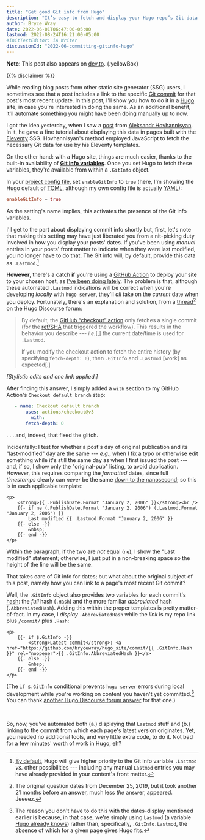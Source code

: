 ```yaml
---
title: "Get good Git info from Hugo"
description: "It’s easy to fetch and display your Hugo repo’s Git data."
author: Bryce Wray
date: 2022-06-01T06:47:00-05:00
lastmod: 2022-08-24T16:21:00-05:00
#initTextEditor: iA Writer
discussionId: "2022-06-committing-gitinfo-hugo"
---
```


**Note**: This post also appears on [dev.to](https://dev.to/brycewray/get-good-git-info-from-hugo-45f8).
{.yellowBox}

{{% disclaimer %}}

While reading blog posts from other static site generator (SSG) users, I sometimes see that a post includes a link to the specific [Git commit](https://git-scm.com/docs/git-commit) for that post's most recent update. In this post, I'll show you how to do it in a [Hugo](https://gohugo.io) site, in case you're interested in doing the same. As an additional benefit, it'll automate something you might have been doing manually up to now.

I got the idea yesterday, when I saw a [post](https://www.aleksandrhovhannisyan.com/blog/eleventy-build-info/) from [Aleksandr Hovhannisyan](https://www.aleksandrhovhannisyan.com/). In it, he gave a fine tutorial about displaying this data in pages built with the [Eleventy](https://11ty.dev/) SSG. Hovhannisyan's method employed JavaScript to fetch the necessary Git data for use by his Eleventy templates.

On the other hand: with a Hugo site, things are much easier, thanks to the built-in availability of **[Git info variables](https://gohugo.io/variables/git)**. Once you set Hugo to fetch these variables, they're available from within a `.GitInfo` object.

In your [project config file](https://gohugo.io/getting-started/configuration/), set `enableGitInfo` to `true` (here, I'm showing the Hugo default of [TOML](https://github.com/toml-lang/toml), although my own config file is actually [YAML](https://yaml.org/spec/)):

```toml
enableGitInfo = true
```

As the setting's name implies, this activates the presence of the Git info variables.

I'll get to the part about displaying commit info shortly but, first, let's note that making this setting may have just liberated you from a nit-picking duty involved in how you display your posts' dates. If you've been using *manual* entries in your posts' front matter to indicate when they were last modified, you no longer have to do that. The Git info will, by default, provide this data as `.Lastmod`.[^manualDates]

[^manualDates]: [By default](https://gohugo.io/getting-started/configuration/#configure-dates), Hugo will give higher priority to the Git info variable `.Lastmod` *vs.* other possibilities --- including any manual `Lastmod` entries you may have already provided in your content's front matter.

**However**, there's a catch **if** you're using a [GitHub Action](https://github.com/features/actions/) to deploy your site to your chosen host, as [I've been doing lately](/posts/2022/05/using-dart-sass-hugo-github-actions-edition/). The problem is that, although these automated `.Lastmod` indications will be correct when you're developing *locally* with `hugo server`, they'll *all* take on the *current* date when you deploy. Fortunately, there's an explanation and solution, from a [thread](https://discourse.gohugo.io/t/problems-with-gitinfo-in-ci/22480)[^years] on the Hugo Discourse forum:

[^years]: The original question dates from December 25, 2019, but it took another 21 months before an answer, much less *the* answer, appeared. Jeeeez.

> By default, the [GitHub “checkout” action](https://github.com/actions/checkout) only fetches a single commit (for the [ref/SHA](https://git-scm.com/book/en/v2/Git-Internals-Git-References) that triggered the workflow). This results in the behavior you describe --- *i.e.*[,] the current date/time is used for `.Lastmod`.
>
> If you modify the checkout action to fetch the entire history (by specifying `fetch-depth: 0`), then `.GitInfo` and `.Lastmod` [work] as expected[.]

*[Stylistic edits and one link applied.]*

After finding this answer, I simply added a `with` section to my GitHub Action's `Checkout default branch` step:

```yaml
   - name: Checkout default branch
	   uses: actions/checkout@v3
		 with:
       fetch-depth: 0
```

. . . and, indeed, that fixed the glitch.

Incidentally: I test for whether a post's day of original publication and its "last-modified" day are the same --- *e.g.*, when I fix a typo or otherwise edit something while it's still the same day as when I first issued the post --- and, if so, I show only the "original-pub" listing, to avoid duplication. However, this requires comparing the *formatted* dates, since full *timestamps* clearly can *never* be the same [down to the nanosecond](https://pkg.go.dev/time#ANSIC); so this is in each applicable template:

```go-html-template
<p>
	<strong>{{ .PublishDate.Format "January 2, 2006" }}</strong><br />
	{{- if ne (.PublishDate.Format "January 2, 2006") (.Lastmod.Format "January 2, 2006") }}
		Last modified {{ .Lastmod.Format "January 2, 2006" }}
	{{- else -}}
		&nbsp;
	{{- end -}}
</p>
```

Within the paragraph, if the two are *not* equal (`ne`), I show the "Last modified" statement; otherwise, I just put in a non-breaking space so the height of the line will be the same.

That takes care of Git info for dates; but what about the original subject of this post, namely how you can link to a page's most recent Git commit?

Well, the `.GitInfo` object also provides two variables for each commit's [hash](https://www.mikestreety.co.uk/blog/the-git-commit-hash/): the *full* hash (`.Hash`) and the more familiar *abbreviated* hash (`.AbbreviatedHash`). Adding this within the proper templates is pretty matter-of-fact. In my case, I *display* `.AbbreviatedHash` while the *link* is my repo link plus `/commit/` plus `.Hash`:

```go-html-template
<p>
	{{- if $.GitInfo -}}
		<strong>Latest commit</strong>: <a href="https://github.com/brycewray/hugo_site/commit/{{ .GitInfo.Hash }}" rel="noopener">{{ .GitInfo.AbbreviatedHash }}</a>
	{{- else -}}
		&nbsp;
	{{- end -}}
</p>
```

(The `if $.GitInfo` conditional prevents `hugo server` errors during local development while you're working on content you haven't yet committed.[^dateLastmod] You can thank [another Hugo Discourse forum answer](https://discourse.gohugo.io/t/adding-last-modified-git-status-to-pages/25402/5) for that one.)

[^dateLastmod]: The reason you don't have to do this with the dates-display mentioned earlier is because, in that case, we're simply using `Lastmod` (a variable [Hugo already knows](https://gohugo.io/variables/page/)) rather than, specifically, `.GitInfo.Lastmod`, the absence of which for a given page gives Hugo fits.

<br />

So, now, you've automated both (a.) displaying that `Lastmod` stuff and (b.) linking to the commit from which each page's latest version originates. Yet, you needed no additional tools, and very little extra code, to do it. Not bad for a few minutes' worth of work in Hugo, eh?
